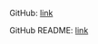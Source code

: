 GitHub: [link](https://github.com/cocobird1)

GitHub README: [link](https://github.com/cocobird1/cocobird1/blob/main/README.md)
